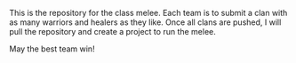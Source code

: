 This is the repository for the class melee. 
Each team is to submit a clan with as many warriors and healers as they like.
Once all clans are pushed, I will pull the repository and create a project to 
run the melee.

May the best team win!